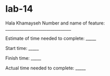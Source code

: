 # lab-14
Hala Khamayseh
Number and name of feature: ________________________________

Estimate of time needed to complete: _____

Start time: _____

Finish time: _____

Actual time needed to complete: _____